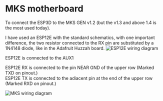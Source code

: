 # MKS motherboard

To connect the ESP3D to the MKS GEN v1.2 (but the v1.3 and above 1.4 is the most used today).

I have used an ESP12E with the standard schematics, with one important difference, the two resistor connected to the RX pin are substituted by a 1N4148 diode, like in the Adafruit Huzzah board.
![ESP12E wiring diagram](https://raw.githubusercontent.com/wiki/luc-github/ESP3D/images/MKS-1.2/wires.png)

ESP12E is connected to the AUX1

ESP12E RX is connected to the pin NEAR GND of the upper row (Marked TXD on pinout.)  
ESP12E TX is connected to the adiacent pin at the end of the upper row (Marked RXD on pinout.)

![MKS wiring diagram](https://raw.githubusercontent.com/wiki/luc-github/ESP3D/images/MKS-1.2/board.png)
